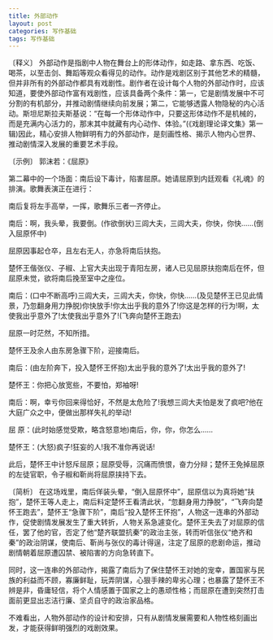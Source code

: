 ```yaml
---
title: 外部动作
layout: post
categories: 写作基础
tags: 写作基础
---
```


〔释义〕 外部动作是指剧中人物在舞台上的形体动作，如走路、拿东西、吃饭、喝茶，以至击剑、舞蹈等观众看得见的动作。动作是戏剧区别于其他艺术的精髓，但并非所有的外部动作都具有戏剧性。剧作者在设计每个人物的外部动作时，应该知道，要使外部动作富有戏剧性，应该具备两个条件：第一，它是剧情发展中不可分割的有机部分，并推动剧情继续向前发展；第二，它能够透露人物隐秘的内心活动。斯坦尼斯拉夫斯基说：“在每一个形体动作中，只要这形体动作不是机械的，而是充满内心活力的，那末其中就藏有内心动作、体验。”(《戏剧理论译文集》第一辑)因此，精心安排人物鲜明有力的外部动作，是刻画性格、揭示人物内心世界、推动剧情深入发展的重要艺术手段。

〔示例〕 郭沫若：《屈原》

第二幕中的一个场面：南后设下毒计，陷害屈原。她请屈原到内廷观看《礼魂》的排演。歌舞表演正在进行：

南后复将左手高举，一挥，歌舞乐三者一齐停止。

南后：啊，我头晕，我要倒。(作欲倒状)三闾大夫，三闾大夫，你快，你快……(倒入屈原怀中)

屈原因事起仓卒，且左右无人，亦急将南后扶抱。

楚怀王偕张仪、子椒、上官大夫出现于青阳左房，诸人已见屈原扶抱南后在怀，但屈原未觉，欲将南后挽至室中之座位。

南后：(口中不断高呼)三闾大夫，三闾大夫，你快，你快……(及见楚怀王已见此情景，乃忽翻身用力挣脱)你快放手!你太出乎我的意外了!你这是怎样的行为!啊，太使我出乎意外了!太使我出乎意外了!(飞奔向楚怀王跑去)

屈原一时茫然，不知所措。

楚怀王及余人由东房急骤下阶，迎接南后。

南后：(由左阶奔下，投入楚怀王怀抱)太出乎我的意外了!太出乎我的意外了!

楚怀王：你把心放宽些，不要怕，郑袖呀!

南后：啊，幸亏你回来得恰好，不然是太危险了!我想三闾大夫怕是发了疯吧?他在大庭广众之中，便做出那样失礼的举动!

屈 原：(此时始感觉受欺，略含怒意地)南后，你，你，你怎么……

楚怀王：(大怒)疯子!狂妄的人!我不准你再说话!

此后，楚怀王中计怒斥屈原；屈原受辱，沉痛而愤恨，奋力分辩；楚怀王免掉屈原的左徒官职，令子椒和靳尚将屈原挟持下去。

〔简析〕 在这场戏里，南后佯装头晕，“倒入屈原怀中”，屈原信以为真将她“扶抱”，楚怀王等人走上，南后料定楚怀王看清此状，“忽翻身用力挣脱”，“飞奔向楚怀王跑去”，楚怀王“急骤下阶”，南后“投入楚怀王怀抱”，人物这一连串的外部动作，促使剧情发展发生了重大转折，人物关系急遽变化。楚怀王失去了对屈原的信任，罢了他的官，否定了他“楚齐联盟抗秦”的政治主张，转而听信张仪“绝齐和秦”的政治阴谋，使南后、靳尚与张仪的毒计得逞，注定了屈原的悲剧命运，推动剧情朝着屈原遭囚禁、被陷害的方向急转直下。

同时，这一连串的外部动作，揭露了南后为了保住楚怀王对她的宠幸，置国家与民族的利益而不顾，寡廉鲜耻，玩弄阴谋，心狠手辣的卑劣心理；也暴露了楚怀王不辨是非，昏庸轻信，将个人情感置于国家之上的愚顽性格；而屈原在遭到突然打击面前更显出志洁行廉、坚贞自守的政治家品格。

不难看出，人物外部动作的设计和安排，只有从剧情发展需要和人物性格刻画出发，才能获得鲜明强烈的戏剧效果。 